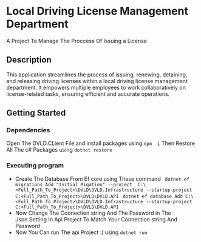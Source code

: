 # Local Driving License Management  Department
  A Project To Manage  The Proccess Of Issuing a License 

  ## Description
  This application streamlines the process of issuing, renewing, detaining, and releasing driving licenses within a local driving license management department.
  It empowers multiple employees to work collaboratively on license-related tasks, ensuring efficient and accurate operations.
  
  ## Getting Started
  ### Dependencies
  Open The DVLD.CLient File and  install packages using 
  ``` npm  i ```
  Then Restore All The c# Packages  using
  ``` dotnet restore ```
  ### Executing program
  * Create The Database From Ef core using These command
      ```  dotnet ef migrations Add "Initial Migation" --project  C:\<Full_Path_To_Project>\DVLD\DVLD.Infrastructure --startup-project C:<Full_Path_To_Project>\DVLD\DVLD.API ```
      ```  dotnet ef database Add C:\<Full_Path_To_Project>\DVLD\DVLD.Infrastructure --startup-project C:<Full_Path_To_Project>\DVLD\DVLD.API ```
  * Now Change The Coonection string And The Password  in The Json.Setting In Api Project To Match Your Connection string And Password
  * Now You Can run The api Project :) using
    ``` dotnet run ```

    


    
